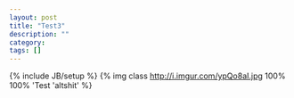 ```yaml
---
layout: post
title: "Test3"
description: ""
category: 
tags: []
---
```

{% include JB/setup %}
{% img class http://i.imgur.com/ypQo8aI.jpg 100% 100% 'Test 'altshit' %}
